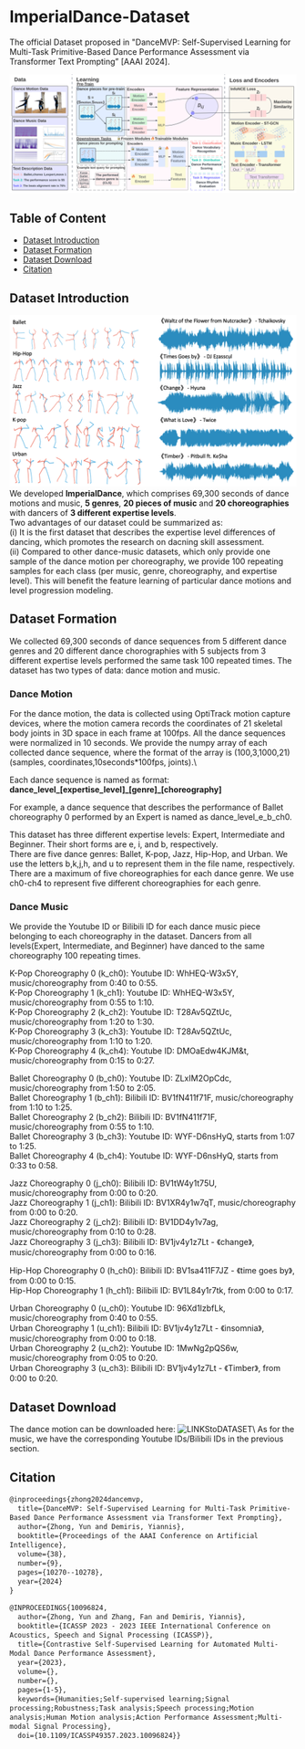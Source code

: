 # ImperialDance-Dataset
The official Dataset proposed in "DanceMVP: Self-Supervised Learning for Multi-Task Primitive-Based Dance Performance Assessment via Transformer Text Prompting” [AAAI 2024].

![p](https://github.com/YunZhongNikki/ImperialDance-Dataset/blob/main/new_frameworkk_large-1.png)

## Table of Content
* [Dataset Introduction](Dataset-Introduction)
* [Dataset Formation](Dataset-Formation)
* [Dataset Download](Dataset-Download)
* [Citation](Citation)

## Dataset Introduction
![dataset_sample](https://github.com/YunZhongNikki/ImperialDance-Dataset/blob/main/dataset_sample.png)
We developed **ImperialDance**, which comprises 69,300 seconds of dance motions and music, **5 genres**, **20 pieces of music** and **20 choreographies** with dancers of **3 different expertise levels**.\
Two advantages of our dataset could be summarized as:\
(i) It is the first dataset that describes the expertise level differences of dancing, which promotes the research on dacning skill assessment. \
(ii) Compared to other dance-music datasets, which only provide one sample of the dance motion per choreography, we provide 100 repeating samples for each class (per music, genre, choreography, and expertise level). This will benefit the feature learning of particular dance motions and level progression modeling. 

## Dataset Formation
We collected 69,300 seconds of dance sequences from 5 different dance genres and 20 different dance chorographies with 5 subjects from 3 different expertise levels performed the same task 100 repeated times. The dataset has two types of data: dance motion and music.
### Dance Motion
For the dance motion, the data is collected using OptiTrack motion capture devices, where the motion camera records the coordinates of 21 skeletal body joints in 3D space in each frame at 100fps. All the dance sequences were normalized in 10 seconds. We provide the numpy array of each collected dance sequence, where the format of the array is (100,3,1000,21)  (samples, coordinates,10seconds\*100fps, joints).\

Each dance sequence is named as format: **dance_level_[expertise_level]\_[genre]\_[choreography]**

For example, a dance sequence that describes the performance of Ballet choreography 0 performed by an Expert is named as dance_level_e_b_ch0.

This dataset has three different expertise levels: Expert, Intermediate and Beginner. Their short forms are e, i, and b, respectively.\
There are five dance genres: Ballet, K-pop, Jazz, Hip-Hop, and Urban. We use the letters b,k,j,h, and u to represent them in the file name, respectively.\
There are a maximum of five choreographies for each dance genre. We use ch0-ch4 to represent five different choreographies for each genre.
### Dance Music
We provide the Youtube ID or Bilibili ID for each dance music piece belonging to each choreography in the dataset. Dancers from all levels(Expert, Intermediate, and Beginner) have danced to the same choreography 100 repeating times.

K-Pop Choreography 0 (k_ch0): Youtube ID: WhHEQ-W3x5Y, music/choreography from 0:40 to 0:55. \
K-Pop Choreography 1 (k_ch1): Youtube ID: WhHEQ-W3x5Y, music/choreography from 0:55 to 1:10.\
K-Pop Choreography 2 (k_ch2): Youtube ID: T28Av5QZtUc, music/choreography from 1:20 to 1:30. \
K-Pop Choreography 3 (k_ch3): Youtube ID: T28Av5QZtUc, music/choreography from 1:10 to 1:20.\
K-Pop Choreography 4 (k_ch4): Youtube ID: DMOaEdw4KJM&t, music/choreography from 0:15 to 0:27. 

Ballet Choreography 0 (b_ch0): Youtube ID: ZLxIM2OpCdc, music/choreography from 1:50 to 2:05. \
Ballet Choreography 1 (b_ch1): Bilibili ID: BV1fN411f71F, music/choreography from 1:10 to 1:25.\
Ballet Choreography 2 (b_ch2): Bilibili ID: BV1fN411f71F, music/choreography from 0:55 to 1:10.\
Ballet Choreography 3 (b_ch3): Youtube ID: WYF-D6nsHyQ, starts from 1:07 to 1:25. \
Ballet Choreography 4 (b_ch4): Youtube ID: WYF-D6nsHyQ, starts from 0:33 to 0:58.   

Jazz Choreography 0 (j_ch0): Bilibili ID: BV1tW4y1t75U, music/choreography from 0:00 to 0:20.\
Jazz Choreography 1 (j_ch1): Bilibili ID: BV1XR4y1w7qT, music/choreography from 0:00 to 0:20.\
Jazz Choreography 2 (j_ch2): Bilibili ID: BV1DD4y1v7ag, music/choreography from 0:10 to 0:28.\
Jazz Choreography 3 (j_ch3): Bilibili ID: BV1jv4y1z7Lt - 《change》, music/choreography from 0:00 to 0:16.

Hip-Hop Choreography 0 (h_ch0): Bilibili ID: BV1sa411F7JZ - 《time goes by》, from 0:00 to 0:15.\
Hip-Hop Choreography 1 (h_ch1): Bilibili ID: BV1L84y1r7tk, from 0:00 to 0:17.

Urban Choreography 0 (u_ch0): Youtube ID: 96Xd1lzbfLk, music/choreography from 0:40 to 0:55.\
Urban Choreography 1 (u_ch1): Bilibili ID: BV1jv4y1z7Lt - 《insomnia》, music/choreography from 0:00 to 0:18.\
Urban Choreography 2 (u_ch2): Youtube ID: 1MwNg2pQS6w, music/choreography from 0:05 to 0:20. \
Urban Choreography 3 (u_ch3): Bilibili ID: BV1jv4y1z7Lt - 《Timber》, from 0:00 to 0:20.

## Dataset Download
The dance motion can be downloaded here: ![LINKStoDATASET]([https://drive.google.com/drive/folders/1kSndi7ZIljpue_EzYXOpxZenHi52nujL?usp=drive_link](https://drive.google.com/drive/folders/1kSndi7ZIljpue_EzYXOpxZenHi52nujL?usp=sharing))\
As for the music, we have the corresponding Youtube IDs/Bilibili IDs in the previous section.

## Citation
```
@inproceedings{zhong2024dancemvp,
  title={DanceMVP: Self-Supervised Learning for Multi-Task Primitive-Based Dance Performance Assessment via Transformer Text Prompting},
  author={Zhong, Yun and Demiris, Yiannis},
  booktitle={Proceedings of the AAAI Conference on Artificial Intelligence},
  volume={38},
  number={9},
  pages={10270--10278},
  year={2024}
}
```
```
@INPROCEEDINGS{10096824,
  author={Zhong, Yun and Zhang, Fan and Demiris, Yiannis},
  booktitle={ICASSP 2023 - 2023 IEEE International Conference on Acoustics, Speech and Signal Processing (ICASSP)}, 
  title={Contrastive Self-Supervised Learning for Automated Multi-Modal Dance Performance Assessment}, 
  year={2023},
  volume={},
  number={},
  pages={1-5},
  keywords={Humanities;Self-supervised learning;Signal processing;Robustness;Task analysis;Speech processing;Motion analysis;Human Motion analysis;Action Performance Assessment;Multi-modal Signal Processing},
  doi={10.1109/ICASSP49357.2023.10096824}}
```
